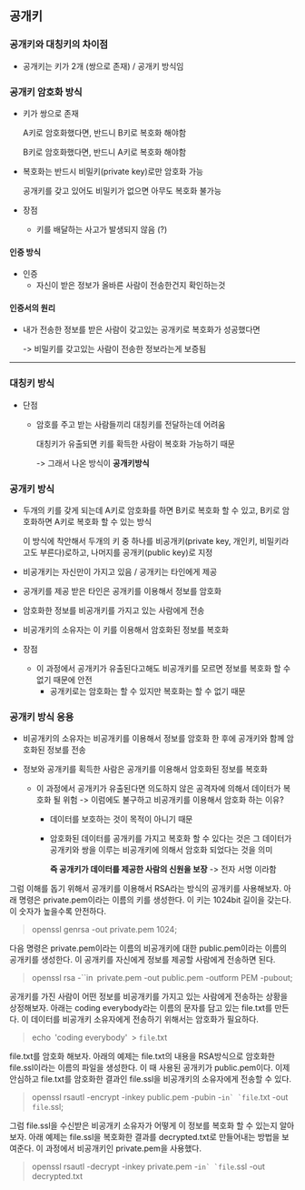 ## 공개키



### 공개키와 대칭키의 차이점

- 공개키는 키가 2개 (쌍으로 존재) / 공개키 방식임



### 공개키 암호화 방식

- 키가 쌍으로 존재

  A키로 암호화했다면, 반드니 B키로 복호화 해야함

  B키로 암호화했다면, 반드니 A키로 복호화 해야함

- 복호화는 반드시 비밀키(private key)로만 암호화 가능

  공개키를 갖고 있어도 비밀키가 없으면 아무도 복호화 불가능

- 장점
  - 키를 배달하는 사고가 발생되지 않음 (?)

#### 인증 방식

- 인증
  - 자신이 받은 정보가 올바른 사람이 전송한건지 확인하는것 

#### 인증서의 원리

- 내가 전송한 정보를 받은 사람이 갖고있는 공개키로 복호화가 성공했다면

  -> 비밀키를 갖고있는 사람이 전송한 정보라는게 보증됨



----



### 대칭키 방식

- 단점

  - 암호를 주고 받는 사람들끼리 대칭키를 전달하는데 어려움

    대칭키가 유출되면 키를 확득한 사람이 복호화 가능하기 때문

    -> 그래서 나온 방식이 **공개키방식**



### 공개키 방식

- 두개의 키를 갖게 되는데 A키로 암호화를 하면 B키로 복호화 할 수 있고, B키로 암호화하면 A키로 복호화 할 수 있는 방식

  이 방식에 착안해서 두개의 키 중 하나를 비공개키(private key, 개인키, 비밀키라고도 부른다)로하고, 나머지를 공개키(public key)로 지정

- 비공개키는 자신만이 가지고 있음 / 공개키는 타인에게 제공
- 공개키를 제공 받은 타인은 공개키를 이용해서 정보를 암호화
- 암호화한 정보를 비공개키를 가지고 있는 사람에게 전송
- 비공개키의 소유자는 이 키를 이용해서 암호화된 정보를 복호화
- 장점
  - 이 과정에서 공개키가 유출된다고해도 비공개키를 모르면 정보를 복호화 할 수 없기 때문에 안전
    - 공개키로는 암호화는 할 수 있지만 복호화는 할 수 없기 때문



### 공개키 방식 응용

- 비공개키의 소유자는 비공개키를 이용해서 정보를 암호화 한 후에 공개키와 함께 암호화된 정보를 전송

- 정보와 공개키를 획득한 사람은 공개키를 이용해서 암호화된 정보를 복호화

  - 이 과정에서 공개키가 유출된다면 의도하지 않은 공격자에 의해서 데이터가 복호화 될 위험 -> 이럼에도 불구하고 비공개키를 이용해서 암호화 하는 이유?

    - 데이터를 보호하는 것이 목적이 아니기 때문

    - 암호화된 데이터를 공개키를 가지고 복호화 할 수 있다는 것은 그 데이터가 공개키와 쌍을 이루는 비공개키에 의해서 암호화 되었다는 것을 의미

      **즉 공개키가 데이터를 제공한 사람의 신원을 보장** -> 전자 서명 이라함





그럼 이해를 돕기 위해서 공개키를 이용해서 RSA라는 방식의 공개키를 사용해보자. 아래 명령은 private.pem이라는 이름의 키를 생성한다. 이 키는 1024bit 길이을 갖는다. 이 숫자가 높을수록 안전하다.

> openssl genrsa -out private.pem 1024;

다음 명령은 private.pem이라는 이름의 비공개키에 대한 public.pem이라는 이름의 공개키를 생성한다. 이 공개키를 자신에게 정보를 제공할 사람에게 전송하면 된다.

> openssl rsa -``in` `private.pem -out public.pem -outform PEM -pubout;

공개키를 가진 사람이 어떤 정보를 비공개키를 가지고 있는 사람에게 전송하는 상황을 상정해보자. 아래는 coding everybody라는 이름의 문자를 담고 있는 file.txt를 만든다. 이 데이터를 비공개키 소유자에게 전송하기 위해서는 암호화가 필요하다.

> echo` `'coding everybody'` `> ``file``.txt

file.txt를 암호화 해보자. 아래의 예제는 file.txt의 내용을 RSA방식으로 암호화한 file.ssl이라는 이름의 파일을 생성한다. 이 때 사용된 공개키가 public.pem이다. 이제 안심하고 file.txt를 암호화한 결과인 file.ssl을 비공개키의 소유자에게 전송할 수 있다.

> openssl rsautl -encrypt -inkey public.pem -pubin -``in` `file``.txt -out ``file``.ssl;

그럼 file.ssl을 수신받은 비공개키 소유자가 어떻게 이 정보를 복호화 할 수 있는지 알아보자. 아래 예제는 file.ssl을 복호화한 결과를 decrypted.txt로 만들어내는 방법을 보여준다. 이 과정에서 비공개키인 private.pem을 사용했다.

> openssl rsautl -decrypt -inkey private.pem -``in` `file``.ssl -out decrypted.txt



